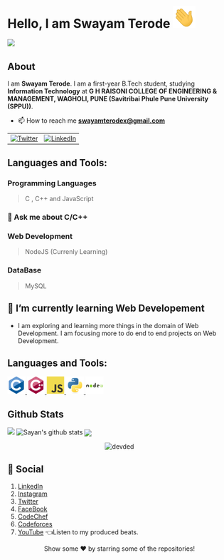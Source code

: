 # Hello, I am Swayam Terode <img src="https://raw.githubusercontent.com/ABSphreak/ABSphreak/master/gifs/Hi.gif" width="50px">

![](https://activity-graph.herokuapp.com/graph?username=swayamterode&theme=react-dark&hide_border=true&area=true)


## About

I am **Swayam Terode**. I am a first-year B.Tech student, studying **Information Technology** at **G H RAISONI COLLEGE OF ENGINEERING & MANAGEMENT, WAGHOLI, PUNE (Savitribai Phule Pune University (SPPU))**.

- 📫 How to reach me **swayamterodex@gmail.com**
<table>
  <tr>
    <td><a href="https://twitter.com/swayamterode"><img src="https://img.shields.io/twitter/follow/swayamterode?label=Twitter&style=social" alt="Twitter"></a></td>
    <td><a href="https://www.linkedin.com/in/swayam-terode"><img src="https://img.shields.io/badge/LinkedIn--_.svg?style=social&logo=linkedin" alt="LinkedIn"></a></td>
    
  </tr>
</table>

## Languages and Tools: 

### Programming Languages
>C , C++ and JavaScript

### 💬 Ask me about C/C++

### Web Development
>NodeJS (Currenly Learning)

### DataBase
>MySQL

## 🌱 I’m currently learning Web Developement

* I am exploring and learning more things in the domain of Web Development. I am focusing more to do end to end projects on Web Development.

## Languages and Tools:
<p align="left"> <a href="https://www.cprogramming.com/" target="_blank"> <img src="https://raw.githubusercontent.com/devicons/devicon/master/icons/c/c-original.svg" alt="c" width="40" height="40"/> </a> <a href="https://www.w3schools.com/cpp/" target="_blank"> <img src="https://raw.githubusercontent.com/devicons/devicon/master/icons/cplusplus/cplusplus-original.svg" alt="cplusplus" width="40" height="40"/> </a> <a href="https://developer.mozilla.org/en-US/docs/Web/JavaScript" target="_blank"> <img src="https://raw.githubusercontent.com/devicons/devicon/master/icons/javascript/javascript-original.svg" alt="javascript" width="40" height="40"/> </a> <a href="https://www.python.org" target="_blank"> <img src="https://raw.githubusercontent.com/devicons/devicon/master/icons/python/python-original.svg" alt="python" width="40" height="40"/> </a> <a href="https://nodejs.org" target="_blank"> <img src="https://raw.githubusercontent.com/devicons/devicon/master/icons/nodejs/nodejs-original-wordmark.svg" alt="nodejs" width="40" height="40"/> </a> 

 </p>

## Github Stats

<img src="https://github-readme-streak-stats.herokuapp.com/?user=swayamterode">

<img src="https://github-readme-stats.vercel.app/api?username=swayamterode&count_private=true&show_icons=true&theme=light" alt="Sayan's github stats"/>

<img align="center" src="https://github-readme-stats.vercel.app/api/top-langs/?username=swayamterode&layout=compact&theme=light"/>


<br>

<p align="center"> <img src="https://komarev.com/ghpvc/?username=swayamterode" alt="devded" /> </p>

## 👨 Social

1. [LinkedIn](https://www.linkedin.com/in/swayam-terode/)
2. [Instagram](https://www.instagram.com/swayamterode/)
3. [Twitter](https://twitter.com/swayamterode)
4. [FaceBook](https://www.facebook.com/terodeswayam/)
5. [CodeChef](https://www.codechef.com/users/swym)
6. [Codeforces](https://codeforces.com/profile/swayamt)
7. [YouTube](https://www.youtube.com/channel/UCaNo4d9GJPHCa5az5g_zM1Q) :point_left:Listen to  my produced beats. 

<div align="center">
  
Show some ❤️ by starring some of the repositories!

</div>
